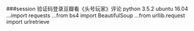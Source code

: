 ###session 验证码登录豆瓣看《头号玩家》评论
python 3.5.2
ubuntu 16.04
...import requests
...from bs4 import BeautifulSoup
...from urllib.request import urlretrieve